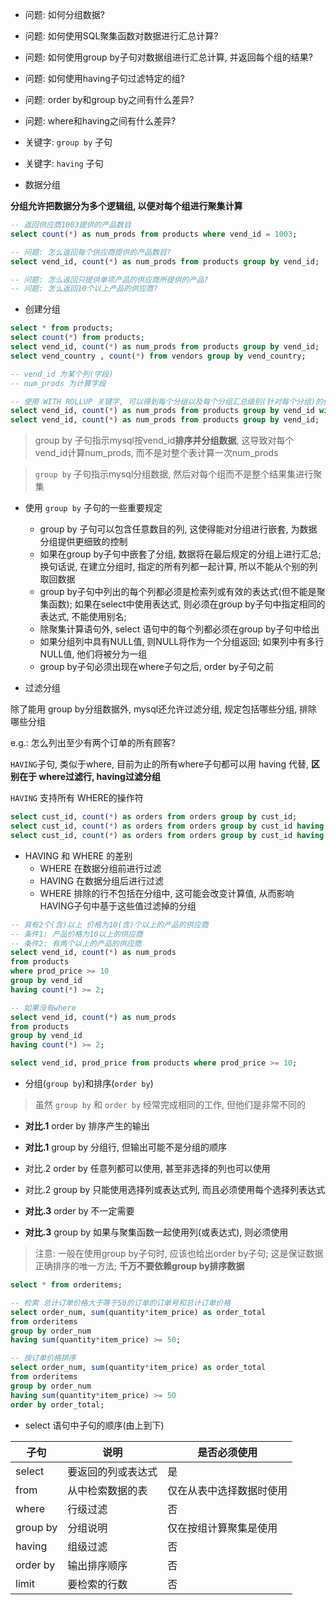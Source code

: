 + 问题: 如何分组数据?
+ 问题: 如何使用SQL聚集函数对数据进行汇总计算?
+ 问题: 如何使用group by子句对数据组进行汇总计算, 并返回每个组的结果?
+ 问题: 如何使用having子句过滤特定的组?
+ 问题: order by和group by之间有什么差异?
+ 问题: where和having之间有什么差异?

+ 关键字: `group by` 子句
+ 关键字: `having` 子句

+ 数据分组

**分组允许把数据分为多个逻辑组, 以便对每个组进行聚集计算**

```sql
-- 返回供应商1003提供的产品数目
select count(*) as num_prods from products where vend_id = 1003;

-- 问题: 怎么返回每个供应商提供的产品数目?
select vend_id, count(*) as num_prods from products group by vend_id;

-- 问题: 怎么返回只提供单项产品的供应商所提供的产品?
-- 问题: 怎么返回10个以上产品的供应商?
```

+ 创建分组

```sql
select * from products;
select count(*) from products;
select vend_id, count(*) as num_prods from products group by vend_id;
select vend_country , count(*) from vendors group by vend_country;

-- vend_id 为某个列(字段)
-- num_prods 为计算字段

-- 使用 WITH ROLLUP 关键字, 可以得到每个分组以及每个分组汇总级别(针对每个分组)的值
select vend_id, count(*) as num_prods from products group by vend_id with rollup;
select vend_id, count(*) as num_prods from products group by vend_id;
```
> group by 子句指示mysql按vend_id**排序并分组数据**, 这导致对每个vend_id计算num_prods, 而不是对整个表计算一次num_prods

> `group by` 子句指示mysql分组数据, 然后对每个组而不是整个结果集进行聚集

+ 使用 `group by` 子句的一些重要规定
    + group by 子句可以包含任意数目的列, 这使得能对分组进行嵌套, 为数据分组提供更细致的控制
    + 如果在group by子句中嵌套了分组, 数据将在最后规定的分组上进行汇总; 换句话说, 在建立分组时, 指定的所有列都一起计算, 所以不能从个别的列取回数据
    + group by子句中列出的每个列都必须是检索列或有效的表达式(但不能是聚集函数); 如果在select中使用表达式, 则必须在group by子句中指定相同的表达式, 不能使用别名;
    + 除聚集计算语句外, select 语句中的每个列都必须在group by子句中给出
    + 如果分组列中具有NULL值, 则NULL将作为一个分组返回; 如果列中有多行NULL值, 他们将被分为一组
    + group by子句必须出现在where子句之后, order by子句之前

+ 过滤分组

除了能用 group by分组数据外, mysql还允许过滤分组, 规定包括哪些分组, 排除哪些分组

e.g.: 怎么列出至少有两个订单的所有顾客?

`HAVING`子句, 类似于where, 目前为止的所有where子句都可以用 having 代替, **区别在于 where过滤行, having过滤分组**

`HAVING` 支持所有 WHERE的操作符

```sql
select cust_id, count(*) as orders from orders group by cust_id;
select cust_id, count(*) as orders from orders group by cust_id having count(*) >= 2;
select cust_id, count(*) as orders from orders group by cust_id having count(*) = 1;
```

+ HAVING 和 WHERE 的差别
    + WHERE 在数据分组前进行过滤
    + HAVING 在数据分组后进行过滤
    + WHERE 排除的行不包括在分组中, 这可能会改变计算值, 从而影响HAVING子句中基于这些值过滤掉的分组

```sql
-- 具有2个(含)以上 价格为10(含)个以上的产品的供应商
-- 条件1: 产品价格为10以上的供应商
-- 条件2: 有两个以上的产品的供应商
select vend_id, count(*) as num_prods
from products
where prod_price >= 10
group by vend_id
having count(*) >= 2;

-- 如果没有where
select vend_id, count(*) as num_prods
from products
group by vend_id
having count(*) >= 2;

select vend_id, prod_price from products where prod_price >= 10;
```

+ 分组(`group by`)和排序(`order by`)

> 虽然 `group by` 和 `order by` 经常完成相同的工作, 但他们是非常不同的


+ **对比.1** order by 排序产生的输出
+ **对比.1** group by 分组行, 但输出可能不是分组的顺序

+ 对比.2 order by 任意列都可以使用, 甚至非选择的列也可以使用
+ 对比.2 group by 只能使用选择列或表达式列, 而且必须使用每个选择列表达式

+ **对比.3** order by 不一定需要
+ **对比.3** group by 如果与聚集函数一起使用列(或表达式), 则必须使用

> 注意: 一般在使用group by子句时, 应该也给出order by子句; 这是保证数据正确排序的唯一方法; **千万不要依赖group by排序数据**

```sql
select * from orderitems;

-- 检索 总计订单价格大于等于50的订单的订单号和总计订单价格
select order_num, sum(quantity*item_price) as order_total
from orderitems
group by order_num
having sum(quantity*item_price) >= 50;

-- 按订单价格排序
select order_num, sum(quantity*item_price) as order_total
from orderitems
group by order_num
having sum(quantity*item_price) >= 50
order by order_total;


```

+ select 语句中子句的顺序(由上到下)

子句      | 说明                | 是否必须使用
----------|---------------------|-----------------------
select    | 要返回的列或表达式  | 是
from      | 从中检索数据的表    | 仅在从表中选择数据时使用
where     | 行级过滤            | 否
group by  | 分组说明            | 仅在按组计算聚集是使用
having    | 组级过滤            | 否
order by  | 输出排序顺序        | 否
limit     | 要检索的行数        | 否









